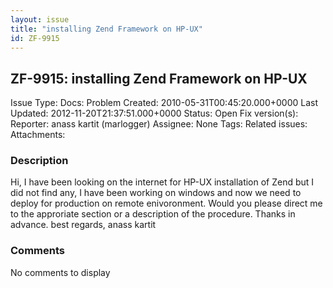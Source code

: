 ```yaml
---
layout: issue
title: "installing Zend Framework on HP-UX"
id: ZF-9915
---
```


ZF-9915: installing Zend Framework on HP-UX
-------------------------------------------

 Issue Type: Docs: Problem Created: 2010-05-31T00:45:20.000+0000 Last Updated: 2012-11-20T21:37:51.000+0000 Status: Open Fix version(s): 
 Reporter:  anass kartit (marlogger)  Assignee:  None  Tags: 
 Related issues: 
 Attachments: 
### Description

Hi, I have been looking on the internet for HP-UX installation of Zend but I did not find any, I have been working on windows and now we need to deploy for production on remote enivoronment. Would you please direct me to the approriate section or a description of the procedure. Thanks in advance. best regards, anass kartit

 

 

### Comments

No comments to display